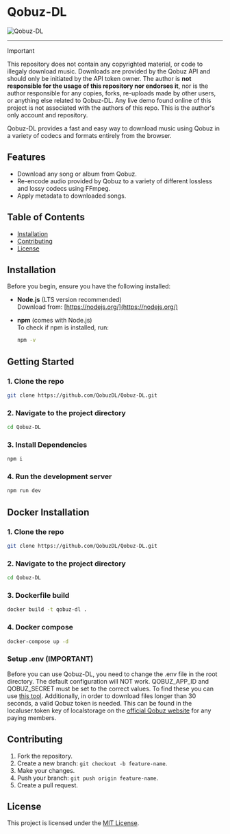# Qobuz-DL

![Qobuz-DL](https://github.com/user-attachments/assets/45896382-1764-4339-824a-b31f32991480)

---

> [!IMPORTANT]
> This repository does not contain any copyrighted material, or code to illegaly download music. Downloads are provided by the Qobuz API and should only be initiated by the API token owner. The author is **not responsible for the usage of this repository nor endorses it**, nor is the author responsible for any copies, forks, re-uploads made by other users, or anything else related to Qobuz-DL. Any live demo found online of this project is not associated with the authors of this repo. This is the author's only account and repository.

Qobuz-DL provides a fast and easy way to download music using Qobuz in a variety of codecs and formats entirely from the browser.

## Features

- Download any song or album from Qobuz.
- Re-encode audio provided by Qobuz to a variety of different lossless and lossy codecs using FFmpeg.
- Apply metadata to downloaded songs.

## Table of Contents

- [Installation](#installation)
- [Contributing](#contributing)
- [License](#license)

## Installation

Before you begin, ensure you have the following installed:

- **Node.js** (LTS version recommended)  
  Download from: [https://nodejs.org/](https://nodejs.org/)

- **npm** (comes with Node.js)  
  To check if npm is installed, run:
    ```bash
    npm -v
    ```

## Getting Started

### 1. Clone the repo

```bash
git clone https://github.com/QobuzDL/Qobuz-DL.git
```

### 2. Navigate to the project directory

```bash
cd Qobuz-DL
```

### 3. Install Dependencies

```bash
npm i
```

### 4. Run the development server

```bash
npm run dev
```

## Docker Installation

### 1. Clone the repo

```bash
git clone https://github.com/QobuzDL/Qobuz-DL.git
```

### 2. Navigate to the project directory

```bash
cd Qobuz-DL
```

### 3. Dockerfile build

```bash
docker build -t qobuz-dl .
```

### 4. Docker compose

```bash
docker-compose up -d
```

### Setup .env (IMPORTANT)

Before you can use Qobuz-DL, you need to change the .env file in the root directory. The default configuration will NOT work. QOBUZ_APP_ID and QOBUZ_SECRET must be set to the correct values. To find these you can use [this tool](https://github.com/QobuzDL/Qobuz-AppID-Secret-Tool).
Additionally, in order to download files longer than 30 seconds, a valid Qobuz token is needed. This can be found in the localuser.token key of localstorage on the [official Qobuz website](https://play.qobuz.com/) for any paying members.

## Contributing

1. Fork the repository.
2. Create a new branch: `git checkout -b feature-name`.
3. Make your changes.
4. Push your branch: `git push origin feature-name`.
5. Create a pull request.

## License

This project is licensed under the [MIT License](LICENSE).
